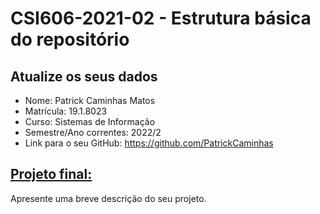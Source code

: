 # **CSI606-2021-02 - Estrutura básica do repositório**

## Atualize os seus dados

- Nome: Patrick Caminhas Matos
- Matrícula: 19.1.8023
- Curso: Sistemas de Informação
- Semestre/Ano correntes: 2022/2
- Link para o seu GitHub: https://github.com/PatrickCaminhas

## [Projeto final:](./Projeto/README.md)

Apresente uma breve descrição do seu projeto.
